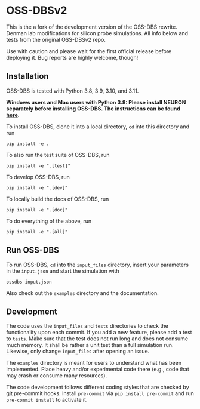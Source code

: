 OSS-DBSv2
=========

This is the a fork of the development version of the OSS-DBS rewrite. Denman lab modifications for silicon probe simulations. All info below and tests from the original OSS-DBSv2 repo. 

Use with caution and please wait for the first official release before deploying it.
Bug reports are highly welcome, though!


Installation
------------

OSS-DBS is tested with Python 3.8, 3.9, 3.10, and 3.11.

**Windows users and Mac users with Python 3.8: Please install NEURON separately before
installing OSS-DBS. The instructions can be found [here](https://www.neuron.yale.edu/neuron/download).**

To install OSS-DBS, clone it into a local directory,
`cd` into this directory and run

```
pip install -e .
```

To also run the test suite of OSS-DBS, run

```
pip install -e ".[test]"
```

To develop OSS-DBS, run

```
pip install -e ".[dev]"
```

To locally build the docs of OSS-DBS, run

```
pip install -e ".[doc]"
```

To do everything of the above, run

```
pip install -e ".[all]"
```

Run OSS-DBS
-----------

To run OSS-DBS, `cd` into the `input_files` directory, insert your parameters in the `input.json` 
and start the simulation with

```
ossdbs input.json
```

Also check out the `examples` directory and the documentation.

Development
-----------

The code uses the `input_files` and `tests` directories to check the functionality
upon each commit. If you add a new feature, please add a test to `tests`.
Make sure that the test does not run long and does not consume much memory.
It shall be rather a unit test than a full simulation run.
Likewise, only change `input_files` after opening an issue.

The `examples` directory is meant for users to understand what has been implemented.
Place heavy and/or experimental code there (e.g., code that may crash or consume many resources).

The code development follows different coding styles that are checked
by git pre-commit hooks.
Install `pre-commit` via `pip install pre-commit` and run
`pre-commit install` to activate it. 
